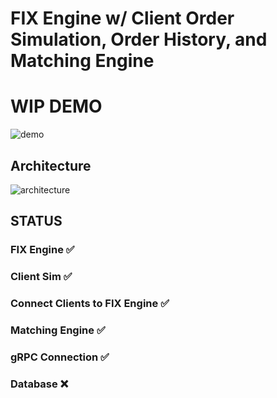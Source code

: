 # FIX Engine w/ Client Order Simulation, Order History, and Matching Engine

# WIP DEMO
![demo](https://i.imgur.com/TZIh901.gif)

## Architecture
![architecture](https://i.imgur.com/jDDz8Oi.png)

## STATUS
### FIX Engine :white_check_mark:
### Client Sim :white_check_mark:
### Connect Clients to FIX Engine :white_check_mark:
### Matching Engine :white_check_mark:
### gRPC Connection :white_check_mark:
### Database :x:
